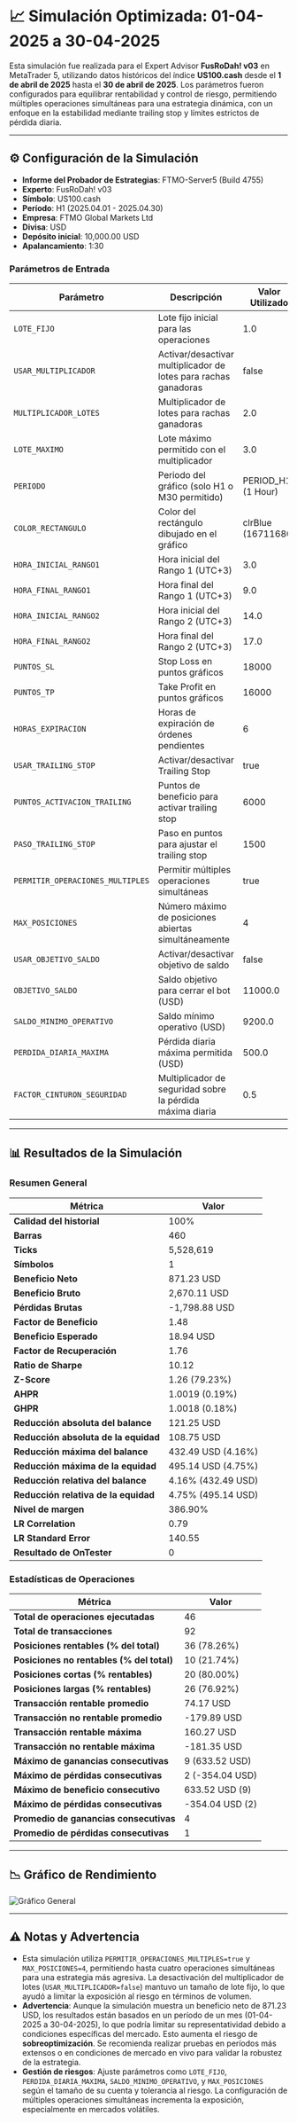 # 📈 Simulación Optimizada: 01-04-2025 a 30-04-2025

Esta simulación fue realizada para el Expert Advisor **FusRoDah! v03** en MetaTrader 5, utilizando datos históricos del índice **US100.cash** desde el **1 de abril de 2025** hasta el **30 de abril de 2025**. Los parámetros fueron configurados para equilibrar rentabilidad y control de riesgo, permitiendo múltiples operaciones simultáneas para una estrategia dinámica, con un enfoque en la estabilidad mediante trailing stop y límites estrictos de pérdida diaria.

---

## ⚙️ Configuración de la Simulación

- **Informe del Probador de Estrategias**: FTMO-Server5 (Build 4755)
- **Experto**: FusRoDah! v03
- **Símbolo**: US100.cash
- **Período**: H1 (2025.04.01 - 2025.04.30)
- **Empresa**: FTMO Global Markets Ltd
- **Divisa**: USD
- **Depósito inicial**: 10,000.00 USD
- **Apalancamiento**: 1:30

### Parámetros de Entrada

| Parámetro                   | Descripción                                               | Valor Utilizado   |
|-----------------------------|-----------------------------------------------------------|-------------------|
| `LOTE_FIJO`                 | Lote fijo inicial para las operaciones                    | 1.0               |
| `USAR_MULTIPLICADOR`        | Activar/desactivar multiplicador de lotes para rachas ganadoras | false             |
| `MULTIPLICADOR_LOTES`       | Multiplicador de lotes para rachas ganadoras              | 2.0               |
| `LOTE_MAXIMO`               | Lote máximo permitido con el multiplicador                | 3.0               |
| `PERIODO`                   | Periodo del gráfico (solo H1 o M30 permitido)             | PERIOD_H1 (1 Hour)|
| `COLOR_RECTANGULO`          | Color del rectángulo dibujado en el gráfico               | clrBlue (16711680)|
| `HORA_INICIAL_RANGO1`       | Hora inicial del Rango 1 (UTC+3)                          | 3.0               |
| `HORA_FINAL_RANGO1`         | Hora final del Rango 1 (UTC+3)                            | 9.0               |
| `HORA_INICIAL_RANGO2`       | Hora inicial del Rango 2 (UTC+3)                          | 14.0              |
| `HORA_FINAL_RANGO2`         | Hora final del Rango 2 (UTC+3)                            | 17.0              |
| `PUNTOS_SL`                 | Stop Loss en puntos gráficos                              | 18000             |
| `PUNTOS_TP`                 | Take Profit en puntos gráficos                            | 16000             |
| `HORAS_EXPIRACION`          | Horas de expiración de órdenes pendientes                 | 6                 |
| `USAR_TRAILING_STOP`        | Activar/desactivar Trailing Stop                         | true              |
| `PUNTOS_ACTIVACION_TRAILING`| Puntos de beneficio para activar trailing stop            | 6000              |
| `PASO_TRAILING_STOP`        | Paso en puntos para ajustar el trailing stop              | 1500              |
| `PERMITIR_OPERACIONES_MULTIPLES` | Permitir múltiples operaciones simultáneas           | true              |
| `MAX_POSICIONES`            | Número máximo de posiciones abiertas simultáneamente     | 4                 |
| `USAR_OBJETIVO_SALDO`       | Activar/desactivar objetivo de saldo                      | false             |
| `OBJETIVO_SALDO`            | Saldo objetivo para cerrar el bot (USD)                   | 11000.0           |
| `SALDO_MINIMO_OPERATIVO`    | Saldo mínimo operativo (USD)                              | 9200.0            |
| `PERDIDA_DIARIA_MAXIMA`     | Pérdida diaria máxima permitida (USD)                     | 500.0             |
| `FACTOR_CINTURON_SEGURIDAD` | Multiplicador de seguridad sobre la pérdida máxima diaria | 0.5               |

---

## 📊 Resultados de la Simulación

### Resumen General

| Métrica                          | Valor              |
|----------------------------------|--------------------|
| **Calidad del historial**        | 100%              |
| **Barras**                       | 460               |
| **Ticks**                        | 5,528,619         |
| **Símbolos**                     | 1                 |
| **Beneficio Neto**               | 871.23 USD        |
| **Beneficio Bruto**              | 2,670.11 USD      |
| **Pérdidas Brutas**              | -1,798.88 USD     |
| **Factor de Beneficio**          | 1.48              |
| **Beneficio Esperado**           | 18.94 USD         |
| **Factor de Recuperación**       | 1.76              |
| **Ratio de Sharpe**              | 10.12             |
| **Z-Score**                      | 1.26 (79.23%)     |
| **AHPR**                         | 1.0019 (0.19%)    |
| **GHPR**                         | 1.0018 (0.18%)    |
| **Reducción absoluta del balance** | 121.25 USD      |
| **Reducción absoluta de la equidad** | 108.75 USD    |
| **Reducción máxima del balance** | 432.49 USD (4.16%) |
| **Reducción máxima de la equidad** | 495.14 USD (4.75%) |
| **Reducción relativa del balance** | 4.16% (432.49 USD) |
| **Reducción relativa de la equidad** | 4.75% (495.14 USD) |
| **Nivel de margen**              | 386.90%           |
| **LR Correlation**               | 0.79              |
| **LR Standard Error**            | 140.55            |
| **Resultado de OnTester**        | 0                 |

### Estadísticas de Operaciones

| Métrica                                   | Valor              |
|-------------------------------------------|--------------------|
| **Total de operaciones ejecutadas**       | 46                |
| **Total de transacciones**                | 92                |
| **Posiciones rentables (% del total)**    | 36 (78.26%)       |
| **Posiciones no rentables (% del total)** | 10 (21.74%)       |
| **Posiciones cortas (% rentables)**       | 20 (80.00%)       |
| **Posiciones largas (% rentables)**       | 26 (76.92%)       |
| **Transacción rentable promedio**         | 74.17 USD         |
| **Transacción no rentable promedio**      | -179.89 USD       |
| **Transacción rentable máxima**           | 160.27 USD        |
| **Transacción no rentable máxima**        | -181.35 USD       |
| **Máximo de ganancias consecutivas**      | 9 (633.52 USD)    |
| **Máximo de pérdidas consecutivas**       | 2 (-354.04 USD)   |
| **Máximo de beneficio consecutivo**       | 633.52 USD (9)    |
| **Máximo de pérdidas consecutivas**       | -354.04 USD (2)   |
| **Promedio de ganancias consecutivas**    | 4                 |
| **Promedio de pérdidas consecutivas**     | 1                 |

---

## 📉 Gráfico de Rendimiento

![Gráfico General](ReportTester-11.png)

---

## ⚠️ Notas y Advertencia

- Esta simulación utiliza `PERMITIR_OPERACIONES_MULTIPLES=true` y `MAX_POSICIONES=4`, permitiendo hasta cuatro operaciones simultáneas para una estrategia más agresiva. La desactivación del multiplicador de lotes (`USAR_MULTIPLICADOR=false`) mantuvo un tamaño de lote fijo, lo que ayudó a limitar la exposición al riesgo en términos de volumen.
- **Advertencia**: Aunque la simulación muestra un beneficio neto de 871.23 USD, los resultados están basados en un período de un mes (01-04-2025 a 30-04-2025), lo que podría limitar su representatividad debido a condiciones específicas del mercado. Esto aumenta el riesgo de **sobreoptimización**. Se recomienda realizar pruebas en períodos más extensos o en condiciones de mercado en vivo para validar la robustez de la estrategia.
- **Gestión de riesgos**: Ajuste parámetros como `LOTE_FIJO`, `PERDIDA_DIARIA_MAXIMA`, `SALDO_MINIMO_OPERATIVO`, y `MAX_POSICIONES` según el tamaño de su cuenta y tolerancia al riesgo. La configuración de múltiples operaciones simultáneas incrementa la exposición, especialmente en mercados volátiles.
